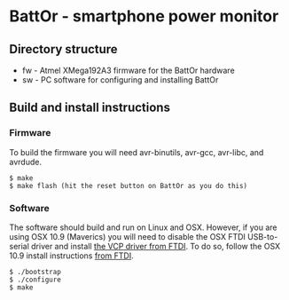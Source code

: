 # BattOr - smartphone power monitor

## Directory structure

* fw - Atmel XMega192A3 firmware for the BattOr hardware
* sw - PC software for configuring and installing BattOr

## Build and install instructions

### Firmware

To build the firmware you will need avr-binutils, avr-gcc, avr-libc, and avrdude.

    $ make
    $ make flash (hit the reset button on BattOr as you do this)

### Software

The software should build and run on Linux and OSX. However, if you are
using OSX 10.9 (Maverics) you will need to disable the OSX FTDI USB-to-serial
driver and install 
[the VCP driver from FTDI](http://www.ftdichip.com/Drivers/VCP.htm).
To do so, follow the OSX 10.9 install instructions 
[from FTDI](http://www.ftdichip.com/Support/Documents/AppNotes/AN_134_FTDI_Drivers_Installation_Guide_for_MAC_OSX.pdf).

    $ ./bootstrap
    $ ./configure
    $ make
